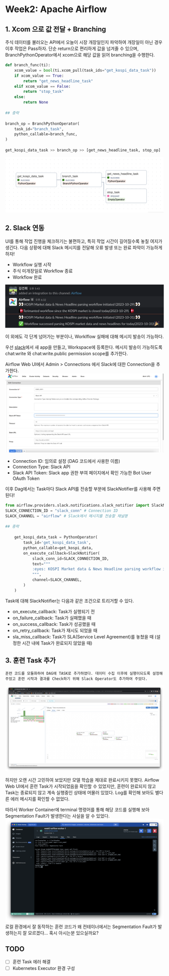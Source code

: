 # Week2: Apache Airflow

## 1. Xcom 으로 값 전달 + Branching

주식 데이터를 불러오는 API에서 오늘이 시장 개장일인지 파악하여 개장일이 아닌 경우 이후 작업은 Pass하자.
단순 return으로 편리하게 값을 넘겨줄 수 있으며, BranchPythonOperator에서 xcom으로 해당 값을 읽어 branching을 수행한다.

```python
def branch_func(ti):
	xcom_value = bool(ti.xcom_pull(task_ids="get_kospi_data_task"))
	if xcom_value == True:
		return "get_news_headline_task"
	elif xcom_value == False:
		return "stop_task"
	else:
		return None

## 중략

branch_op = BranchPythonOperator(
	task_id="branch_task",
	python_callable=branch_func,
)

get_kospi_data_task >> branch_op >> [get_news_headline_task, stop_op]
```

![workflow](./images/workflow.png)

## 2. Slack 연동

UI를 통해 작업 진행을 체크하기는 불편하고, 특히 작업 시간이 길어질수록 놓칠 여지가 생긴다. 다음 상황에 대해 Slack 메시지를 전달해 오류 발생 또는 완료 파악이 가능하게 하자!

- Workflow 실행 시작
- 주식 미개장일로 Workflow 종료
- Workflow 완료

![slack_noti](./images/slack_noti.png)

이 외에도 각 단계 넘어가는 부분이나, Worklflow 실패에 대해 메시지 발송이 가능하다.

우선 [slack](https://api.slack.com/)에서 새 app을 만들고, Workspace에 등록한다.
메시지 발송이 가능하도록 chat:write 와 chat:write.public permission scope를 추가한다.

Airflow Web UI에서 Admin > Connections 에서 Slack에 대한 Connection을 추가한다.
![add_connection](./images/addconnection.png)

- Connection ID: 임의로 설정 (DAG 코드에서 사용한 이름)
- Connection Type: Slack API
- Slack API Token: Slack app 권한 부여 페이지에서 확인 가능한 Bot User OAuth Token

이후 Dag에서는 Task마다 Slack API를 전송할 부분에 SlackNotifier를 사용해 주면 된다!

```python
from airflow.providers.slack.notifications.slack_notifier import SlackNotifier
SLACK_CONNECTION_ID = "slack_conn" # Connection ID
SLACK_CHANNEL = "airflow" # Slack에서 메시지를 전송할 채널명

## 중략

    get_kospi_data_task = PythonOperator(
        task_id='get_kospi_data_task',
        python_callable=get_kospi_data,
		on_execute_callback=SlackNotifier(
        	slack_conn_id=SLACK_CONNECTION_ID,
            text="""
			:eyes: KOSPI Market data & News Headline parsing workflow initiated ({{ds}}).:eyes:
            """,
            channel=SLACK_CHANNEL,
        )
    )
```

Task에 대해 SlackNotifier는 다음과 같은 조건으로 트리거할 수 있다.

- on_execute_callback: Task가 실행되기 전
- on_failure_callback: Task가 실패했을 때
- on_success_callback: Task가 성공했을 때
- on_retry_callback: Task가 재시도 되었을 때
- sla_miss_callback: Task가 SLA(Service Level Agreement)를 놓쳤을 때 (설정한 시간 내에 Task가 완료되지 않았을 때)

## 3. 훈련 Task 추가

    훈련 코드를 모듈화하여 DAG에 TASK로 추가하였다. 데이터 수집 이후에 실행이되도록 설정해 주었고 훈련 시작과 결과를 Check하기 위해 Slack Operator도 추가하여 주었다.

![workflow2](./images/workflow2.png)

하지만 오랜 시간 고민하여 보았지만 모델 학습을 제대로 완료시키지 못했다. Airflow Web UI에서 훈련 Task가 시작되었음을 확인할 수 있었지만, 훈련이 완료되지 않고 Task는 종료되지 않고 계속 실행중인 상태에 머물러 있었다. Log를 확인해 보아도 별다른 에러 메시지를 확인할 수 없었다.

따라서 Worker Container에 terminal 명령어를 통해 해당 코드를 실행해 보아 Segmentation Fault가 발생한다는 사실을 알 수 있었다.
![segfault](./images/segfault.png)
로컬 환경에서 잘 동작하는 훈련 코드가 왜 컨테이너에서는 Segmentation Fault가 발생하는지 잘 모르겠다... 혹시 아시는분 있으실까요?

## TODO

- [ ] 훈련 Task 에러 해결
- [ ] Kubernetes Executor 환경 구성
